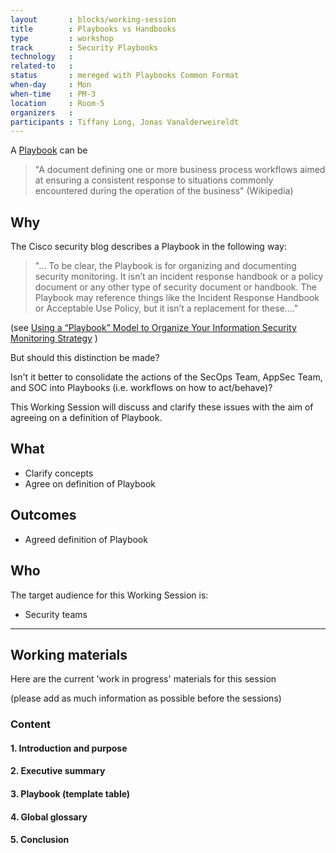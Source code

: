 ```yaml
---
layout       : blocks/working-session
title        : Playbooks vs Handbooks
type         : workshop
track        : Security Playbooks
technology   :
related-to   :
status       : mereged with Playbooks Common Format
when-day     : Mon
when-time    : PM-3
location     : Room-5
organizers   :
participants : Tiffany Long, Jonas Vanalderweireldt
---
```


A [Playbook](https://en.wikipedia.org/wiki/Playbook) can be
> "A document defining one or more business process workflows aimed at ensuring a consistent response to situations commonly encountered during the operation of the business" (Wikipedia) 

## Why

The Cisco security blog describes a Playbook in the following way: 

> "... To be clear, the Playbook is for organizing and documenting security monitoring. It isn’t an incident response handbook or a policy document or any other type of security document or handbook. The Playbook may reference things like the Incident Response Handbook or Acceptable Use Policy, but it isn’t a replacement for these...."

(see [Using a “Playbook” Model to Organize Your Information Security Monitoring Strategy](http://blogs.cisco.com/security/using-a-playbook-model-to-organize-your-information-security-monitoring-strategy) )

But should this distinction be made?

Isn't it better to consolidate the actions of the SecOps Team, AppSec Team, and SOC into Playbooks (i.e. workflows on how to act/behave)?

This Working Session will discuss and clarify these issues with the aim of agreeing on a definition of Playbook.

## What

 - Clarify concepts
 - Agree on definition of Playbook
 
## Outcomes

- Agreed definition of Playbook 

## Who

The target audience for this Working Session is:

 - Security teams
 
--- 

## Working materials

Here are the current 'work in progress' materials for this session 

(please add as much information as possible before the sessions)

### Content

#### 1. Introduction and purpose


#### 2. Executive summary


#### 3. Playbook (template table)


#### 4. Global glossary


#### 5. Conclusion


